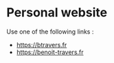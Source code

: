 # Personal website

Use one of the following links :

- https://btravers.fr
- https://benoit-travers.fr
